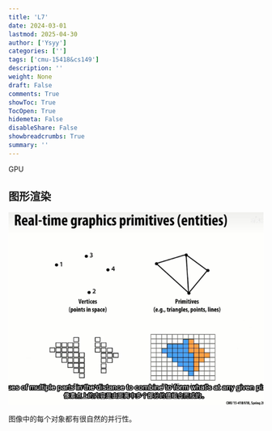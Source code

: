 ```yaml
---
title: 'L7'
date: 2024-03-01
lastmod: 2025-04-30
author: ['Ysyy']
categories: ['']
tags: ['cmu-15418&cs149']
description: ''
weight: None
draft: False
comments: True
showToc: True
TocOpen: True
hidemeta: False
disableShare: False
showbreadcrumbs: True
summary: ''
---
```

GPU

## 图形渲染

![](img/2023-10-18-22-45-21.png)

图像中的每个对象都有很自然的并行性。